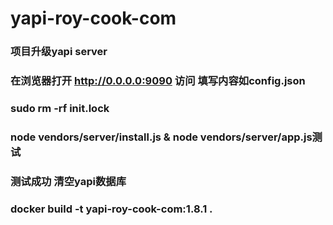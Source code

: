 # yapi-roy-cook-com

### 项目升级yapi server
### 在浏览器打开 http://0.0.0.0:9090 访问 填写内容如config.json
### sudo rm -rf init.lock
### node vendors/server/install.js & node vendors/server/app.js测试

### 测试成功 清空yapi数据库

### docker build -t yapi-roy-cook-com:1.8.1 .